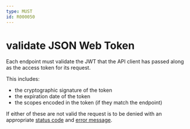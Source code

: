 ```yaml
---
type: MUST
id: R000050
---
```


# validate JSON Web Token

Each endpoint must validate the JWT that the API client has passed along as the access token for its request.

This includes:

- the cryptographic signature of the token
- the expiration date of the token
- the scopes encoded in the token (if they match the endpoint)

If either of these are not valid the request is to be denied with an appropriate [status code](./guidelines/020_guidelines/030_http/3000_http-status.codes.md) and [error message](./guidelines/020_guidelines/030_http/4000_error-handling.md).
